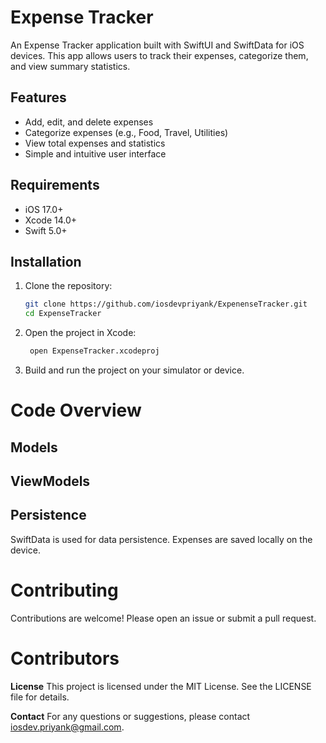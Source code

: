 
# Expense Tracker

An Expense Tracker application built with SwiftUI and SwiftData for iOS devices. This app allows users to track their expenses, categorize them, and view summary statistics.

## Features

- Add, edit, and delete expenses
- Categorize expenses (e.g., Food, Travel, Utilities)
- View total expenses and statistics
- Simple and intuitive user interface

## Requirements

- iOS 17.0+
- Xcode 14.0+
- Swift 5.0+

## Installation

1. Clone the repository:
   ```sh
   git clone https://github.com/iosdevpriyank/ExpenenseTracker.git
   cd ExpenseTracker
   
2. Open the project in Xcode:
   
   ```sh
    open ExpenseTracker.xcodeproj

3. Build and run the project on your simulator or device.

# Code Overview

## Models

## ViewModels

## Persistence
SwiftData is used for data persistence. Expenses are saved locally on the device.


# Contributing
Contributions are welcome! Please open an issue or submit a pull request.

# Contributors 

**License**
This project is licensed under the MIT License. See the LICENSE file for details.

**Contact**
For any questions or suggestions, please contact iosdev.priyank@gmail.com.

